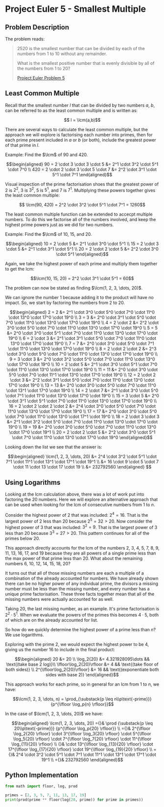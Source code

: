 # Project Euler 5 - Smallest Multiple

## Problem Description
The problem reads:

> 2520 is the smallest number that can be divided by each of the numbers from 1
> to 10 without any remainder.
> 
> What is the smallest positive number that is evenly divisible by all of the
> numbers from 1 to 20?
>
> [Project Euler Problem 5](https://projecteuler.net/problem=5)

## Least Common Multiple
Recall that the smallest number $l$ that can be divided by two numbers $a$, $b$,
can be referred to as the least common multiple and is written
as:$\newcommand{\lcm}{\textrm{lcm}}$

$$ l = \lcm(a,b)$$

There are several ways to calculate the least common multiple, but the approach
we will explore is factorising each number into primes, then for each prime
present included in $a$ or $b$ (or both), include the greatest power of that
prime in $l$.

Example: Find the $\lcm$ of 90 and 420.

$$\begin{aligned}
    90 = 2 \cdot 3 \cdot 3 \cdot 5 &= 2^1 \cdot 3^2 \cdot 5^1 \cdot 7^0 \\
    420 = 2 \cdot 2 \cdot 3 \cdot 5 \cdot 7 &= 2^2 \cdot 3^1 \cdot 5^1 \cdot 7^1
\end{aligned}$$

Visual inspection of the prime factorisation shoes that the greatest power of 2
is $2^2$, 3 is $3^2$, 5 is $5^1$, and 7 is $7^1$. Multiplying these powers
together gives the least common multiple:

$$ \lcm(90, 420) = 2^2 \cdot 3^2 \cdot 5^1 \cdot 7^1 = 1260$$

The least common multiple function can be extended to accecpt multiple numbers.
To do this we factorise all of the numbers involved, and keep the highest prime
powers just as we did for two numbers.

Example: Find the $\lcm$ of 10, 15, and 20.

$$\begin{aligned}
    10 = 2 \cdot 5 &= 2^1 \cdot 3^0 \cdot 5^1 \\
    15 = 2 \cdot 3 \cdot 5 &= 2^1 \cdot 3^1 \cdot 5^1 \\
    20 = 2 \cdot 2 \cdot 5 &= 2^2 \cdot 3^0 \cdot 5^1
\end{aligned}$$

Again, we take the highest power of each prime and multiply them together to get
the lcm:

$$\lcm(10, 15, 20) = 2^2 \cdot 3^1 \cdot 5^1 = 60$$

The problem can now be stated as finding $\lcm(1, 2, 3, \dots, 20)$.

We can ignore the number 1 because adding it to the product will have no impact.
So, we start by factoring the numbers from 2 to 20.

$$\begin{aligned}
    2 = 2 &= 2^1 \cdot 3^0 \cdot 5^0 \cdot 7^0 \cdot 11^0 \cdot 13^0 \cdot 17^0
        \cdot 19^0 \\
    3 = 3 &= 2^0 \cdot 3^1 \cdot 5^0 \cdot 7^0 \cdot 11^0 \cdot 13^0 \cdot 17^0
        \cdot 19^0 \\
    4 = 2 \cdot 2 &= 2^2 \cdot 3^0 \cdot 5^0 \cdot 7^0 \cdot 11^0 \cdot 13^0
        \cdot 17^0 \cdot 19^0 \\
    5 = 5 &= 2^0 \cdot 3^0 \cdot 5^1 \cdot 7^0 \cdot 11^0 \cdot 13^0 \cdot 17^0
        \cdot 19^0 \\
    6 = 2 \cdot 3 &= 2^1 \cdot 3^1 \cdot 5^0 \cdot 7^0 \cdot 11^0 \cdot 13^0
        \cdot 17^0 \cdot 19^0 \\
    7 = 7 &= 2^0 \cdot 3^0 \cdot 5^0 \cdot 7^1 \cdot 11^0 \cdot 13^0 \cdot 17^0
        \cdot 19^0 \\
    8 = 2 \cdot 2 \cdot 2 &= 2^3 \cdot 3^0 \cdot 5^0 \cdot 7^0 \cdot 11^0
        \cdot 13^0 \cdot 17^0 \cdot 19^0 \\
    9 = 3 \cdot 3 &= 2^0 \cdot 3^2 \cdot 5^0 \cdot 7^0 \cdot 11^0 \cdot 13^0
        \cdot 17^0 \cdot 19^0 \\
    10 = 2 \cdot 5 &= 2^1 \cdot 3^0 \cdot 5^1 \cdot 7^0 \cdot 11^0 \cdot 13^0
        \cdot 17^0 \cdot 19^0 \\
    11 = 11 &= 2^0 \cdot 3^0 \cdot 5^0 \cdot 7^0 \cdot 11^1 \cdot 13^0
        \cdot 17^0 \cdot 19^0 \\
    12 = 2 \cdot 2 \cdot 3 &= 2^2 \cdot 3^1 \cdot 5^0 \cdot 7^0 \cdot 11^0
        \cdot 13^0 \cdot 17^0 \cdot 19^0 \\
    13 = 13 &= 2^0 \cdot 3^0 \cdot 5^0 \cdot 7^0 \cdot 11^0 \cdot 13^1
        \cdot 17^0 \cdot 19^0 \\
    14 = 2 \cdot 7 &= 2^1 \cdot 3^0 \cdot 5^0 \cdot 7^1 \cdot 11^0 \cdot 13^0
        \cdot 17^0 \cdot 19^0 \\
    15 = 3 \cdot 5 &= 2^0 \cdot 3^1 \cdot 5^1 \cdot 7^0 \cdot 11^0 \cdot 13^0
        \cdot 17^0 \cdot 19^0 \\
    16 = 2 \cdot 2 \cdot 2 \cdot 2 &= 2^4 \cdot 3^0 \cdot 5^0 \cdot 7^0
        \cdot 11^0 \cdot 13^0 \cdot 17^0 \cdot 19^0 \\
    17 = 17 &= 2^0 \cdot 3^0 \cdot 5^0 \cdot 7^0 \cdot 11^0 \cdot 13^0
        \cdot 17^1 \cdot 19^0 \\
    18 = 2 \cdot 3 \cdot 3 &= 2^1 \cdot 3^2 \cdot 5^0 \cdot 7^0 \cdot 11^0
        \cdot 13^0 \cdot 17^0 \cdot 19^0 \\
    19 = 19 &= 2^0 \cdot 3^0 \cdot 5^0 \cdot 7^0 \cdot 11^0 \cdot 13^0
        \cdot 17^0 \cdot 19^1 \\
    20 = 2 \cdot 2 \cdot 5 &= 2^2 \cdot 3^0 \cdot 5^1 \cdot 7^0 \cdot 11^0
        \cdot 13^0 \cdot 17^0 \cdot 19^0
\end{aligned}$$

Looking down the list we see that the answer is:

$$\begin{aligned}
    \lcm(1, 2, 3, \dots, 20) &= 2^4 \cdot 3^2 \cdot 5^1 \cdot 7^1 \cdot 11^1
        \cdot 13^1 \cdot 17^1 \cdot 19^1 \\
    &= 16 \cdot 9 \cdot 5 \cdot 7 \cdot 11 \cdot 13 \cdot 17 \cdot 19 \\
    &= 232792560
\end{aligned}  $$

## Using Logarithms
Looking at the lcm calculation above, there was a lot of work put into factoring
the 20 numbers. Here we will explore an alternative approach that can be used
when looking for the lcm of consecutive numbers from 1 to $n$.

Consider the highest power of 2 that was included: $2^4 = 16$. That is the
largest power of 2 less than 20 because $2^5 = 32 > 20$. Now consider the
highest power of 3 that was included: $3^2 = 9$. That is the largest power of 3
less than 20 because $3^3 = 27 > 20$. This pattern continues for all of the
primes below 20.

This approach directly accounts for the lcm of the numbers 2, 3, 4, 5, 7, 8, 9,
11, 13, 16, 17, and 19 because they are all powers of a single prime less than
the max power of that prime less than 20. What about the remaining numbers 6,
10, 12, 14, 15, 18, 20?

It turns out that all of those missing numbers are each a multiple of a
combination of the already accounted for numbers. We have already shown there
can be no higher power of any individual prime, the divisors a missing number
must be less than the missing number, and every number has a unique prime
factorisation. These three facts together mean that all of the missing numbers
were actually accounted for as well.

Taking 20, the last missing number, as an example. It's prime factorisation is
$2^2 \cdot 5^1$. When we evaluate the powers of the primes this becomes $4 \cdot
5$, both of which are on the already accounted for list.

So how do we quickly determine the highest power of a prime less than $n$? We
use logarithms.

Exploring with the prime 2, we would expect the highest power to be 4, giving us
the number 16 to include in the final product:

$$\begin{aligned}
    20 &= 20 \\
    \log_2{20} &= 4.321928095\dots && \text{(take base 2 log)}\\
    \lfloor\log_2{20}\rfloor &= 4 && \text{(take floor of both sides)} \\
    2^{\lfloor\log_2{20}\rfloor} &= 16
        && \text{(exponentiate both sides with base 2)}
\end{aligned}$$

This approach works for each prime, so in general for an lcm from 1 to $n$, we
have:

$$\lcm(1, 2, 3, \dots, n) =
    \prod_{\substack{p \leq n\\p\text{-prime}}}{p^{\lfloor \log_p{n} \rfloor}}$$

In the case of $\lcm(1, 2, 3, \dots, 20)$ we have:

$$\begin{aligned}
    \lcm(1, 2, 3, \dots, 20) ={}& \prod {\substack{p \leq 20\\p\text{-prime}}}
        {p^{\lfloor \log_p{20} \rfloor}} \\
    ={}& 2^{\lfloor \log_2{20} \rfloor}
        \cdot 3^{\lfloor \log_3{20} \rfloor}
        \cdot 5^{\lfloor \log_5{20} \rfloor}
        \cdot 7^{\lfloor \log_7{20} \rfloor}
        \cdot 11^{\lfloor \log_{11}{20} \rfloor} \\
    {}& \cdot 13^{\lfloor \log_{13}{20} \rfloor}
        \cdot 17^{\lfloor \log_{17}{20} \rfloor}
        \cdot 19^{\lfloor \log_{19}{20} \rfloor} \\
    ={}& 2^4 \cdot 3^2 \cdot 5^1 \cdot 7^1 \cdot 11^1 \cdot 13^1 \cdot 17^1
        \cdot 19^1 \\
    ={}& 232792560
\end{aligned}$$

## Python Implementation
``` python
from math import floor, log, prod

primes = [2, 3, 5, 7, 11, 13, 17, 19]
print(prod(prime ** floor(log(20, prime)) for prime in primes))
```
